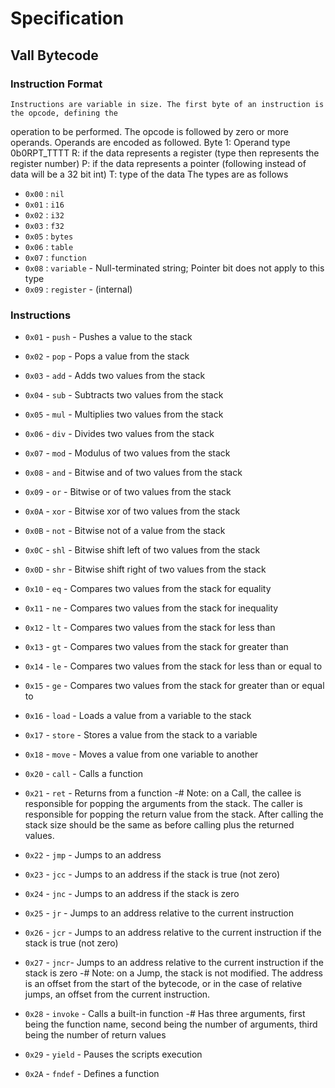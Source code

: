 # Specification
## Vall Bytecode
### Instruction Format
	Instructions are variable in size. The first byte of an instruction is the opcode, defining the
operation to be performed. The opcode is followed by zero or more operands. Operands are encoded as followed.
	Byte 1: Operand type
		0b0RPT_TTTT
		R: if the data represents a register (type then represents the register number)
		P: if the data represents a pointer (following instead of data will be a 32 bit int)
		T: type of the data
The types are as follows
- `0x00` : `nil`
- `0x01` : `i16`
- `0x02` : `i32`
- `0x03` : `f32`
- `0x05` : `bytes`
- `0x06` : `table`
- `0x07` : `function`
- `0x08` : `variable` - Null-terminated string; Pointer bit does not apply to this type 
- `0x09` : `register` - (internal)
### Instructions
- `0x01` - `push` - Pushes a value to the stack
- `0x02` - `pop` - Pops a value from the stack

- `0x03` - `add` - Adds two values from the stack
- `0x04` - `sub` - Subtracts two values from the stack
- `0x05` - `mul` - Multiplies two values from the stack
- `0x06` - `div` - Divides two values from the stack
- `0x07` - `mod` - Modulus of two values from the stack
- `0x08` - `and` - Bitwise and of two values from the stack
- `0x09` - `or` - Bitwise or of two values from the stack
- `0x0A` - `xor` - Bitwise xor of two values from the stack
- `0x0B` - `not` - Bitwise not of a value from the stack
- `0x0C` - `shl` - Bitwise shift left of two values from the stack
- `0x0D` - `shr` - Bitwise shift right of two values from the stack

- `0x10` - `eq` - Compares two values from the stack for equality
- `0x11` - `ne` - Compares two values from the stack for inequality
- `0x12` - `lt` - Compares two values from the stack for less than
- `0x13` - `gt` - Compares two values from the stack for greater than
- `0x14` - `le` - Compares two values from the stack for less than or equal to
- `0x15` - `ge` - Compares two values from the stack for greater than or equal to

- `0x16` - `load` - Loads a value from a variable to the stack
- `0x17` - `store` - Stores a value from the stack to a variable
- `0x18` - `move` - Moves a value from one variable to another

- `0x20` - `call` - Calls a function
- `0x21` - `ret` - Returns from a function
-# Note: on a Call, the callee is responsible for popping the arguments from the stack. The caller is responsible for popping the return value from the stack. After calling the stack size should be the same as before calling plus the returned values.
- `0x22` - `jmp` - Jumps to an address
- `0x23` - `jcc` - Jumps to an address if the stack is true (not zero)
- `0x24` - `jnc` - Jumps to an address if the stack is zero
- `0x25` - `jr`  - Jumps to an address relative to the current instruction
- `0x26` - `jcr` - Jumps to an address relative to the current instruction if the stack is true (not zero)
- `0x27` - `jncr`- Jumps to an address relative to the current instruction if the stack is zero
-# Note: on a Jump, the stack is not modified. The address is an offset from the start of the bytecode, or in the case of relative jumps, an offset from the current instruction.
- `0x28` - `invoke` - Calls a built-in function
-# Has three arguments, first being the function name, second being the number of arguments, third being the number of return values
- `0x29` - `yield` - Pauses the scripts execution
- `0x2A` - `fndef` - Defines a function



